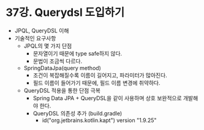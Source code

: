 # 37강. Querydsl 도입하기
- JPQL, QueryDSL 이해
- 기술적인 요구사항
  - JPQL의 몇 가지 단점
    - 문자열이기 때문에 type safe하지 않다.
    - 문법이 조금씩 다르다.
  - SpringDataJpa(query method)
    - 조건이 복잡해질수록 이름이 길어지고, 파라미터가 많아진다.
    - 필드 이름이 들어가기 때문에, 필드 이름 변경에 취약하다.
  - QueryDSL 적용을 통한 단점 극복
    - Spring Data JPA + QueryDSL을 같이 사용하며 상호 보완적으로 개발해야 한다.
    - QueryDSL 의존성 추가 (build.gradle)
      - id("org.jetbrains.kotlin.kapt") version "1.9.25"